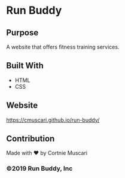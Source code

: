 # Run Buddy

## Purpose
A website that offers fitness training services.

## Built With
  * HTML
  * CSS
  
  ## Website
  https://cmuscari.github.io/run-buddy/
  
  ## Contribution
  Made with ❤️ by Cortnie Muscari
  
  ### ©️2019 Run Buddy, Inc
